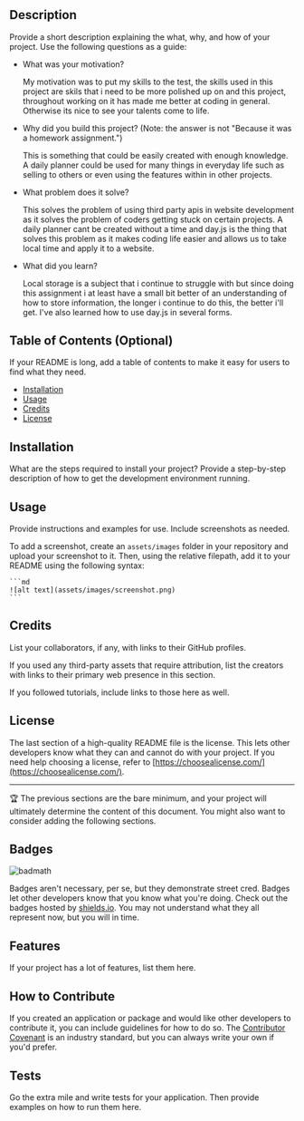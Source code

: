 # <Creating-A-Daily-Planner>

## Description

Provide a short description explaining the what, why, and how of your project. Use the following questions as a guide:

- What was your motivation?

    My motivation was to put my skills to the test, the skills used in this project are skils that i need to be more polished up on and this project, throughout working on it has made me better at coding in general. Otherwise its nice to see your talents come to life.

- Why did you build this project? (Note: the answer is not "Because it was a homework assignment.")

    This is something that could be easily created with enough knowledge. A daily planner could be used for many things in everyday life such as selling to others or even using the features within in other projects.

- What problem does it solve?

    This solves the problem of using third party apis in website development as it solves the problem of coders getting stuck on certain projects. A daily planner cant be created without a time and day.js is the thing that solves this problem as it makes coding life easier and allows us to take local time and apply it to a website.

- What did you learn?

    Local storage is a subject that i continue to struggle with but since doing this assignment i at least have a small bit better of an understanding of how to store information, the longer i continue to do this, the better i'll get. I've also learned how to use day.js in several forms.

## Table of Contents (Optional)

If your README is long, add a table of contents to make it easy for users to find what they need.

- [Installation](#installation)
- [Usage](#usage)
- [Credits](#credits)
- [License](#license)

## Installation

What are the steps required to install your project? Provide a step-by-step description of how to get the development environment running.

## Usage

Provide instructions and examples for use. Include screenshots as needed.

To add a screenshot, create an `assets/images` folder in your repository and upload your screenshot to it. Then, using the relative filepath, add it to your README using the following syntax:

    ```md
    ![alt text](assets/images/screenshot.png)
    ```

## Credits

List your collaborators, if any, with links to their GitHub profiles.

If you used any third-party assets that require attribution, list the creators with links to their primary web presence in this section.

If you followed tutorials, include links to those here as well.

## License

The last section of a high-quality README file is the license. This lets other developers know what they can and cannot do with your project. If you need help choosing a license, refer to [https://choosealicense.com/](https://choosealicense.com/).

---

🏆 The previous sections are the bare minimum, and your project will ultimately determine the content of this document. You might also want to consider adding the following sections.

## Badges

![badmath](https://img.shields.io/github/languages/top/lernantino/badmath)

Badges aren't necessary, per se, but they demonstrate street cred. Badges let other developers know that you know what you're doing. Check out the badges hosted by [shields.io](https://shields.io/). You may not understand what they all represent now, but you will in time.

## Features

If your project has a lot of features, list them here.

## How to Contribute

If you created an application or package and would like other developers to contribute it, you can include guidelines for how to do so. The [Contributor Covenant](https://www.contributor-covenant.org/) is an industry standard, but you can always write your own if you'd prefer.

## Tests

Go the extra mile and write tests for your application. Then provide examples on how to run them here.

